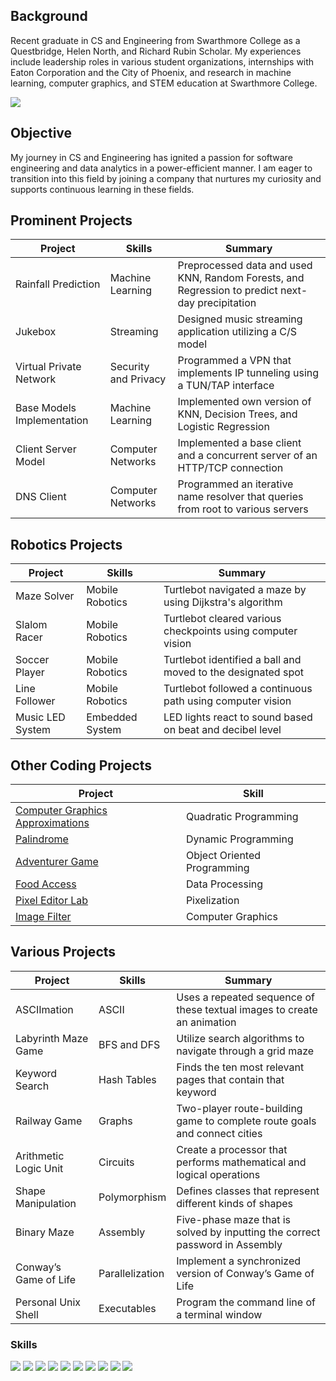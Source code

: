 ## Background
Recent graduate in CS and Engineering from Swarthmore College as a Questbridge, Helen North, and Richard Rubin Scholar. My experiences include leadership roles in various student organizations, internships with Eaton Corporation and the City of Phoenix, and research in machine learning, computer graphics, and STEM education at Swarthmore College.

<a href="https://www.linkedin.com/in/syed-almas-ali-5bb367188/"><img src="https://img.shields.io/badge/-LinkedIn-0072b1?&style=for-the-badge&logo=linkedin&logoColor=white" /></a>


## Objective
My journey in CS and Engineering has ignited a passion for software engineering and data analytics in a power-efficient manner. I am eager to transition into this field by joining a company that nurtures my curiosity and supports continuous learning in these fields.

## Prominent Projects

| Project                                         | Skills         |Summary         |
|-----------------------------------------------|----------------------------|----------------------------|
| Rainfall Prediction | Machine Learning | Preprocessed data and used KNN, Random Forests, and Regression to predict next-day precipitation |
| Jukebox | Streaming | Designed music streaming application utilizing a C/S model |
| Virtual Private Network | Security and Privacy | Programmed a VPN that implements IP tunneling using a TUN/TAP interface |
| Base Models Implementation | Machine Learning | Implemented own version of KNN, Decision Trees, and Logistic Regression |
| Client Server Model | Computer Networks | Implemented a base client and a concurrent server of an HTTP/TCP connection |
| DNS Client | Computer Networks | Programmed an iterative name resolver that queries from root to various servers |

## Robotics Projects

| Project                                         | Skills         |Summary         |
|-----------------------------------------------|----------------------------|----------------------------|
| Maze Solver | Mobile Robotics | Turtlebot navigated a maze by using Dijkstra's algorithm |
| Slalom Racer | Mobile Robotics | Turtlebot cleared various checkpoints using computer vision |
| Soccer Player | Mobile Robotics | Turtlebot identified a ball and moved to the designated spot |
| Line Follower | Mobile Robotics | Turtlebot followed a continuous path using computer vision |
| Music LED System | Embedded System | LED lights react to sound based on beat and decibel level |

## Other Coding Projects

| Project                                         | Skill         |
|-----------------------------------------------|----------------------------|
| <a href="https://github.com/syedalmasali/Computer-Graphics-Approximation">Computer Graphics Approximations</a>| Quadratic Programming |
| <a href="https://github.com/syedalmasali/Palindrome">Palindrome</a>| Dynamic Programming |
| <a href="https://github.com/syedalmasali/Adventurer-Game">Adventurer Game</a>| Object Oriented Programming |
| <a href="https://github.com/syedalmasali/Food-Access">Food Access</a>| Data Processing |
| <a href="https://github.com/syedalmasali/Pixel-Editor">Pixel Editor Lab</a>| Pixelization |
| <a href="https://github.com/syedalmasali/Image-Filter">Image Filter</a>| Computer Graphics |

## Various Projects

| Project                                         | Skills         |Summary         |
|-----------------------------------------------|----------------------------|----------------------------|
| ASCIImation | ASCII | Uses a repeated sequence of these textual images to create an animation |
| Labyrinth Maze Game | BFS and DFS | Utilize search algorithms to navigate through a grid maze |
| Keyword Search | Hash Tables | Finds the ten most relevant pages that contain that keyword |
| Railway Game | Graphs | Two-player route-building game to complete route goals and connect cities|
| Arithmetic Logic Unit | Circuits | Create a processor that performs mathematical and logical operations |
| Shape Manipulation | Polymorphism | Defines classes that represent different kinds of shapes |
| Binary Maze | Assembly | Five-phase maze that is solved by inputting the correct password in Assembly |
| Conway’s Game of Life | Parallelization | Implement a synchronized version of Conway’s Game of Life |
| Personal Unix Shell | Executables | Program the command line of a terminal window |



### Skills

<div>
    <img src="https://img.shields.io/badge/python-3670A0?style=for-the-badge&logo=python&logoColor=ffdd54" />
    <img src="https://img.shields.io/badge/C%2B%2B-00599C?style=for-the-badge&logo=c%2B%2B&logoColor=white" />
    <img src="https://img.shields.io/badge/C-00599C?style=for-the-badge&logo=c&logoColor=white" />
    <img src="https://img.shields.io/badge/CSS-239120?&style=for-the-badge&logo=css3&logoColor=white" />
    <img src="https://img.shields.io/badge/C%23-239120?style=for-the-badge&logo=c-sharp&logoColor=white" />
    <img src="https://img.shields.io/badge/R-276DC3?style=for-the-badge&logo=r&logoColor=white" />
    <img src="https://img.shields.io/badge/Arduino-00979D?style=for-the-badge&logo=Arduino&logoColor=white" />
    <img src="https://img.shields.io/badge/Microsoft_Office-D83B01?style=for-the-badge&logo=microsoft-office&logoColor=white" />
    <img src="https://img.shields.io/badge/Powershell-2CA5E0?style=for-the-badge&logo=powershell&logoColor=white" />
    <img src="https://img.shields.io/badge/Tableau-E97627?style=for-the-badge&logo=Tableau&logoColor=white" />
</div>

